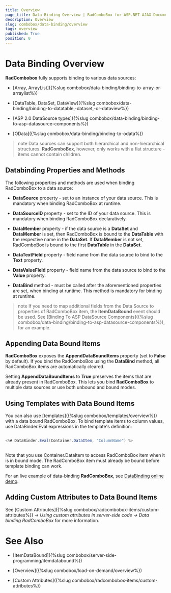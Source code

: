 ```yaml
---
title: Overview
page_title: Data Binding Overview | RadComboBox for ASP.NET AJAX Documentation
description: Overview
slug: combobox/data-binding/overview
tags: overview
published: True
position: 0
---
```


# Data Binding Overview



**RadCombobox** fully supports binding to various data sources:

* [Array, ArrayList]({%slug combobox/data-binding/binding-to-array-or-arraylist%})

* [DataTable, DataSet, DataView]({%slug combobox/data-binding/binding-to-datatable,-dataset,-or-dataview%})

* [ASP 2.0 DataSource types]({%slug combobox/data-binding/binding-to-asp-datasource-components%})

* [OData]({%slug combobox/data-binding/binding-to-odata%})

>note Data sources can support both hierarchical and non-hierarchical structures. **RadComboBox**, however, only works with a flat structure - items cannot contain children.
>


## Databinding Properties and Methods

The following properties and methods are used when binding RadComboBox to a data source:

* **DataSource** property - set to an instance of your data source. This is mandatory when binding RadComboBox at runtime.

* **DataSourceID** property - set to the ID of your data source. This is mandatory when binding RadComboBox declaratively.

* **DataMember** property - if the data source is a **DataSet** and **DataMember** is set, then RadComboBox is bound to the **DataTable** with the respective name in the **DataSet**. If **DataMember** is not set, RadComboBox is bound to the first **DataTable** in the **DataSet**.

* **DataTextField** property - field name from the data source to bind to the **Text** property.

* **DataValueField** property - field name from the data source to bind to the **Value** property.

* **DataBind** method - must be called after the aforementioned properties are set, when binding at runtime. This method is mandatory for binding at runtime.

>note If you need to map additional fields from the Data Source to properties of RadComboBox item, the **ItemDataBound** event should be used. See [Binding To ASP DataSource Components]({%slug combobox/data-binding/binding-to-asp-datasource-components%}), for an example.
>


## Appending Data Bound Items

**RadComboBox** exposes the **AppendDataBoundItems** property (set to **False** by default). If you bind the RadComboBox using the **DataBind** method, all RadComboBox items are automatically cleared.

Setting **AppendDataBoundItems** to **True** preserves the items that are already present in RadComboBox. This lets you bind **RadComboBox** to multiple data sources or use both unbound and bound modes.

## Using Templates with Data Bound Items

You can also use [templates]({%slug combobox/templates/overview%}) with a data bound RadComboBox. To bind template items to column values, use DataBinder.Eval expressions in the template's definition:

````C#
	     
<%# DataBinder.Eval(Container.DataItem, "ColumnName") %>
				
````



Note that you use Container.DataItem to access RadComboBox item when it is in bound mode. The RadComboBox item must already be bound before template binding can work.

For an live example of data-binding **RadComboBox**, see [DataBinding online demo](https://demos.telerik.com/aspnet-ajax/combobox/examples/populatingwithdata/entitydatasource/defaultcs.aspx).

## Adding Custom Attributes to Data Bound Items

See [Custom Attributes]({%slug combobox/radcombobox-items/custom-attributes%}) -> *Using custom attributes in server-side code -> Data binding RadComboBox* for more information.

# See Also

 * [ItemDataBound]({%slug combobox/server-side-programming/itemdatabound%})

 * [Overview]({%slug combobox/load-on-demand/overview%})

 * [Custom Attributes]({%slug combobox/radcombobox-items/custom-attributes%})

